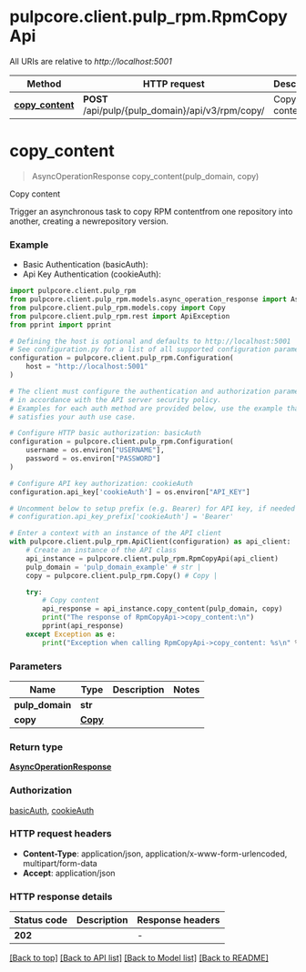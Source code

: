 # pulpcore.client.pulp_rpm.RpmCopyApi

All URIs are relative to *http://localhost:5001*

Method | HTTP request | Description
------------- | ------------- | -------------
[**copy_content**](RpmCopyApi.md#copy_content) | **POST** /api/pulp/{pulp_domain}/api/v3/rpm/copy/ | Copy content


# **copy_content**
> AsyncOperationResponse copy_content(pulp_domain, copy)

Copy content

Trigger an asynchronous task to copy RPM contentfrom one repository into another, creating a newrepository version.

### Example

* Basic Authentication (basicAuth):
* Api Key Authentication (cookieAuth):

```python
import pulpcore.client.pulp_rpm
from pulpcore.client.pulp_rpm.models.async_operation_response import AsyncOperationResponse
from pulpcore.client.pulp_rpm.models.copy import Copy
from pulpcore.client.pulp_rpm.rest import ApiException
from pprint import pprint

# Defining the host is optional and defaults to http://localhost:5001
# See configuration.py for a list of all supported configuration parameters.
configuration = pulpcore.client.pulp_rpm.Configuration(
    host = "http://localhost:5001"
)

# The client must configure the authentication and authorization parameters
# in accordance with the API server security policy.
# Examples for each auth method are provided below, use the example that
# satisfies your auth use case.

# Configure HTTP basic authorization: basicAuth
configuration = pulpcore.client.pulp_rpm.Configuration(
    username = os.environ["USERNAME"],
    password = os.environ["PASSWORD"]
)

# Configure API key authorization: cookieAuth
configuration.api_key['cookieAuth'] = os.environ["API_KEY"]

# Uncomment below to setup prefix (e.g. Bearer) for API key, if needed
# configuration.api_key_prefix['cookieAuth'] = 'Bearer'

# Enter a context with an instance of the API client
with pulpcore.client.pulp_rpm.ApiClient(configuration) as api_client:
    # Create an instance of the API class
    api_instance = pulpcore.client.pulp_rpm.RpmCopyApi(api_client)
    pulp_domain = 'pulp_domain_example' # str | 
    copy = pulpcore.client.pulp_rpm.Copy() # Copy | 

    try:
        # Copy content
        api_response = api_instance.copy_content(pulp_domain, copy)
        print("The response of RpmCopyApi->copy_content:\n")
        pprint(api_response)
    except Exception as e:
        print("Exception when calling RpmCopyApi->copy_content: %s\n" % e)
```



### Parameters


Name | Type | Description  | Notes
------------- | ------------- | ------------- | -------------
 **pulp_domain** | **str**|  | 
 **copy** | [**Copy**](Copy.md)|  | 

### Return type

[**AsyncOperationResponse**](AsyncOperationResponse.md)

### Authorization

[basicAuth](../README.md#basicAuth), [cookieAuth](../README.md#cookieAuth)

### HTTP request headers

 - **Content-Type**: application/json, application/x-www-form-urlencoded, multipart/form-data
 - **Accept**: application/json

### HTTP response details

| Status code | Description | Response headers |
|-------------|-------------|------------------|
**202** |  |  -  |

[[Back to top]](#) [[Back to API list]](../README.md#documentation-for-api-endpoints) [[Back to Model list]](../README.md#documentation-for-models) [[Back to README]](../README.md)

